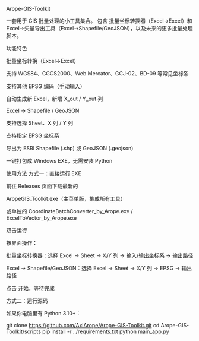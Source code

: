 Arope-GIS-Toolkit

一套用于 GIS 批量处理的小工具集合。
包含 批量坐标转换器（Excel→Excel）和 Excel→矢量导出工具（Excel→Shapefile/GeoJSON），以及未来的更多批量处理脚本。

功能特色

批量坐标转换（Excel→Excel）

支持 WGS84、CGCS2000、Web Mercator、GCJ-02、BD-09 等常见坐标系

支持其他 EPSG 编码（手动输入）

自动生成新 Excel，新增 X_out / Y_out 列

Excel → Shapefile / GeoJSON

支持选择 Sheet、X 列 / Y 列

支持指定 EPSG 坐标系

导出为 ESRI Shapefile (.shp) 或 GeoJSON (.geojson)

一键打包成 Windows EXE，无需安装 Python

使用方法
方式一：直接运行 EXE

前往 Releases
 页面下载最新的

AropeGIS_Toolkit.exe（主菜单版，集成所有工具）

或单独的 CoordinateBatchConverter_by_Arope.exe / ExcelToVector_by_Arope.exe

双击运行

按界面操作：

批量坐标转换器：选择 Excel → Sheet → X/Y 列 → 输入/输出坐标系 → 输出路径

Excel → Shapefile/GeoJSON：选择 Excel → Sheet → X/Y 列 → EPSG → 输出路径

点击 开始，等待完成

方式二：运行源码

如果你电脑里有 Python 3.10+：

git clone https://github.com/AxiArope/Arope-GIS-Toolkit.git
cd Arope-GIS-Toolkit/scripts
pip install -r ../requirements.txt
python main_app.py
